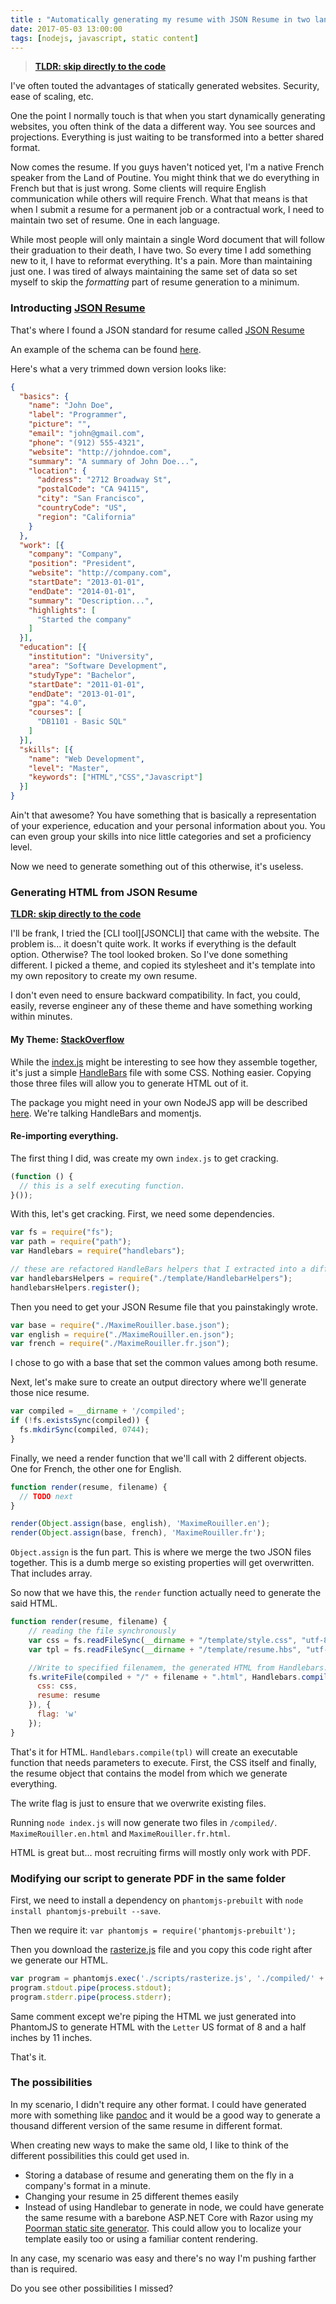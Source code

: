 ```yaml
---
title : "Automatically generating my resume with JSON Resume in two languages"
date: 2017-05-03 13:00:00
tags: [nodejs, javascript, static content]
---
```

> **[TLDR: skip directly to the code](https://github.com/MaximRouiller/resume)**

I've often touted the advantages of statically generated websites. Security, ease of scaling, etc.

One the point I normally touch is that when you start dynamically generating websites, you often think of the data a different way. You see sources and projections. Everything is just waiting to be transformed into a better shared format.

Now comes the resume. If you guys haven't noticed yet, I'm a native French speaker from the Land of Poutine. You might think that we do everything in French but that is just wrong. Some clients will require English communication while others will require French. What that means is that when I submit a resume for a permanent job or a contractual work, I need to maintain two set of resume. One in each language.

While most people will only maintain a single Word document that will follow their graduation to their death, I have two. So every time I add something new to it, I have to reformat everything. It's a pain. More than maintaining just one. I was tired of always maintaining the same set of data so set myself to skip the *formatting* part of resume generation to a minimum.

### Introducting [JSON Resume][JsonResume]

That's where I found a JSON standard for resume called [JSON Resume][JsonResume]

An example of the schema can be found [here](https://jsonresume.org/schema/).

Here's what a very trimmed down version looks like:

```json
{
  "basics": {
    "name": "John Doe",
    "label": "Programmer",
    "picture": "",
    "email": "john@gmail.com",
    "phone": "(912) 555-4321",
    "website": "http://johndoe.com",
    "summary": "A summary of John Doe...",
    "location": {
      "address": "2712 Broadway St",
      "postalCode": "CA 94115",
      "city": "San Francisco",
      "countryCode": "US",
      "region": "California"
    }
  },
  "work": [{
    "company": "Company",
    "position": "President",
    "website": "http://company.com",
    "startDate": "2013-01-01",
    "endDate": "2014-01-01",
    "summary": "Description...",
    "highlights": [
      "Started the company"
    ]
  }],
  "education": [{
    "institution": "University",
    "area": "Software Development",
    "studyType": "Bachelor",
    "startDate": "2011-01-01",
    "endDate": "2013-01-01",
    "gpa": "4.0",
    "courses": [
      "DB1101 - Basic SQL"
    ]
  }],
  "skills": [{
    "name": "Web Development",
    "level": "Master",
    "keywords": ["HTML","CSS","Javascript"]
  }]
}
```

Ain't that awesome? You have something that is basically a representation of your experience, education and your personal information about you. You can even group your skills into nice little categories and set a proficiency level.

Now we need to generate something out of this otherwise, it's useless.

### Generating HTML from JSON Resume

**[TLDR: skip directly to the code](https://github.com/MaximRouiller/resume)**

I'll be frank, I tried the [CLI tool][JSONCLI] that came with the website. The problem is... it doesn't quite work. It works if everything is the default option. Otherwise? The tool looked broken. So I've done something different. I picked a theme, and copied its stylesheet and it's template into my own repository to create my own resume.

I don't even need to ensure backward compatibility. In fact, you could, easily, reverse engineer any of these theme and have something working within minutes.

#### My Theme: [StackOverflow](https://github.com/francescoes/jsonresume-theme-stackoverflow)

While the [index.js](https://github.com/francescoes/jsonresume-theme-stackoverflow/blob/master/index.js) might be interesting to see how they assemble together, it's just a simple [HandleBars](http://handlebarsjs.com/) file with some CSS. Nothing easier. Copying those three files will allow you to generate HTML out of it.

The package you might need in your own NodeJS app will be described [here](https://github.com/francescoes/jsonresume-theme-stackoverflow/blob/master/package.json). We're talking HandleBars and momentjs.

#### Re-importing everything.

The first thing I did, was create my own `index.js` to get cracking.

```Javascript
(function () {
  // this is a self executing function.
}());
```

With this, let's get cracking. First, we need some dependencies.

```Javascript
var fs = require("fs");
var path = require("path");
var Handlebars = require("handlebars");

// these are refactored HandleBars helpers that I extracted into a different file
var handlebarsHelpers = require("./template/HandlebarHelpers");
handlebarsHelpers.register();
```

Then you need to get your JSON Resume file that you painstakingly wrote.

```javascript
var base = require("./MaximeRouiller.base.json");
var english = require("./MaximeRouiller.en.json");
var french = require("./MaximeRouiller.fr.json");
```

I chose to go with a base that set the common values among both resume.

Next, let's make sure to create an output directory where we'll generate those nice resume.

```javascript
var compiled = __dirname + '/compiled';
if (!fs.existsSync(compiled)) {
  fs.mkdirSync(compiled, 0744);
}
```

Finally, we need a render function that we'll call with 2 different objects. One for French, the other one for English.

```javascript
function render(resume, filename) {
  // TODO next
}

render(Object.assign(base, english), 'MaximeRouiller.en');
render(Object.assign(base, french), 'MaximeRouiller.fr');
```

`Object.assign` is the fun part. This is where we merge the two JSON files together. This is a dumb merge so existing properties will get overwritten. That includes array.

So now that we have this, the `render` function actually need to generate the said HTML.

```javascript
function render(resume, filename) {
    // reading the file synchronously
    var css = fs.readFileSync(__dirname + "/template/style.css", "utf-8");
    var tpl = fs.readFileSync(__dirname + "/template/resume.hbs", "utf-8");

    //Write to specified filenamem, the generated HTML from Handlebars.compile
    fs.writeFile(compiled + "/" + filename + ".html", Handlebars.compile(tpl)({
      css: css,
      resume: resume
    }), {
      flag: 'w'
    });
}
```
That's it for HTML. `Handlebars.compile(tpl)` will create an executable function that needs parameters to execute. First, the CSS itself and finally, the resume object that contains the model from which we generate everything.

The write flag is just to ensure that we overwrite existing files.

Running `node index.js` will now generate two files in `/compiled/`. `MaximeRouiller.en.html` and `MaximeRouiller.fr.html`.

HTML is great but... most recruiting firms will mostly only work with PDF.

### Modifying our script to generate PDF in the same folder

First, we need to install a dependency on `phantomjs-prebuilt` with `node install phantomjs-prebuilt --save`.

Then we require it: `var phantomjs = require('phantomjs-prebuilt');`

Then you download the [rasterize.js](https://github.com/ariya/phantomjs/blob/master/examples/rasterize.js) file and you copy this code right after we generate our HTML.

```javascript
var program = phantomjs.exec('./scripts/rasterize.js', './compiled/' + filename + '.html', './compiled/' + filename + '.pdf', 'Letter')
program.stdout.pipe(process.stdout);
program.stderr.pipe(process.stderr);
```

Same comment except we're piping the HTML we just generated into PhantomJS to generate HTML with the `Letter` US format of 8 and a half inches by 11 inches.

That's it.

### The possibilities

In my scenario, I didn't require any other format. I could have generated more with something like [pandoc](http://pandoc.org/) and it would be a good way to generate a thousand different version of the same resume in different format.

When creating new ways to make the same old, I like to think of the different possibilities this could get used in.

* Storing a database of resume and generating them on the fly in a company's format in a minute.
* Changing your resume in 25 different themes easily
* Instead of using Handlebar to generate in node, we could have generate the same resume with a barebone ASP.NET Core with Razor using my [Poorman static site generator](/post/using-static-content-generation-in-asp.net-core/). This could allow you to localize your template easily too or using a familiar content rendering.

In any case, my scenario was easy and there's no way I'm pushing farther than is required.

Do you see other possibilities I missed?

[JsonResume]: https://jsonresume.org/
